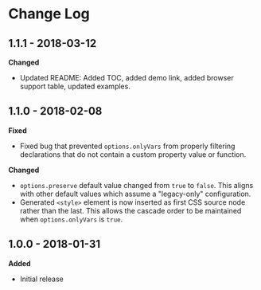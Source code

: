 # Change Log

## 1.1.1 - 2018-03-12

**Changed**

- Updated README: Added TOC, added demo link, added browser support table,
  updated examples.

## 1.1.0 - 2018-02-08

**Fixed**

- Fixed bug that prevented `options.onlyVars` from properly filtering
  declarations that do not contain a custom property value or function.

**Changed**

- `options.preserve` default value changed from `true` to `false`. This aligns
  with other default values which assume a "legacy-only" configuration.
- Generated `<style>` element is now inserted as first CSS source node rather
  than the last. This allows the cascade order to be maintained when
  `options.onlyVars` is `true`.

## 1.0.0 - 2018-01-31

**Added**

- Initial release
